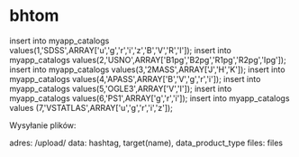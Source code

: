 # bhtom



insert into myapp_catalogs values(1,'SDSS',ARRAY['u','g','r','i','z','B','V','R','I']);
insert into myapp_catalogs values(2,'USNO',ARRAY['B1pg','B2pg','R1pg','R2pg','Ipg']);
insert into myapp_catalogs values(3,'2MASS',ARRAY['J','H','K']);
insert into myapp_catalogs values(4,'APASS',ARRAY['B','V','g','r','i']);
insert into myapp_catalogs values(5,'OGLE3',ARRAY['V','I']);
insert into myapp_catalogs values(6,'PS1',ARRAY['g','r','i']);
insert into myapp_catalogs values (7,'VSTATLAS',ARRAY['u','g','r','i','z']);


Wysyłanie plików:

adres: /upload/
data: hashtag, target(name), data_product_type
files: files

